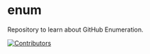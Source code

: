 # enum
Repository to learn about GitHub Enumeration.

















































































































































































































[![Contributors](https://img.shields.io/badge/Contributors-3-brightgreen)](https://github.com/EurydiceCorp/enum/graphs/contributors)
